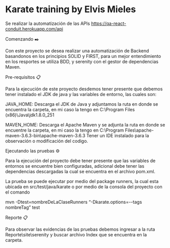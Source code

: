 # Karate training by Elvis Mieles

Se realizar la automatización de las APIs https://qa-react-conduit.herokuapp.com/api

Comenzando ✒️

Con este proyecto se desea realizar una automatización de Backend basandonos en los principios SOLID y FIRST, para un mejor entendimiento en los resportes se utiliza BDD,  y serenity con el gestor de dependencias Maven.

Pre-requisitos 📋

Para la ejecución de este proyecto desdemos tener presente que debemos tener instalado el JDK de java y las variables de entorno, las cuales son:

JAVA_HOME: Descarga el JDK de Java y adjuntamos la ruta en donde se encuentra la carpeta, en mi caso la tengo en C:\Program Files (x86)\Java\jdk1.8.0_251

MAVEN_HOME: Descarga el Apache Maven y se adjunta la ruta en donde se encuentre la carpeta, en mi caso la tengo en C:\Program Files\apache-maven-3.6.3-bin\apache-maven-3.6.3
Tener un IDE instalado para la observación o modificación del codigo.

Ejecutando las pruebas ⚙️

Para la ejecución del proyecto debe tener presente que las variables de entornos se encuentre bien configuradas, adicional debe tener las dependencias descargadas la cual se encuentra en el archivo pom.xml.

La prueba se puede ejecutar por medio del package runners, la cual esta ubicada en src/test/java/karate  o por medio de la consola del proyecto con el comando

mvn -Dtest=nombreDeLaClaseRunners “-Dkarate.options=--tags nombreTag” test
   
Reporte 📋

Para observar las evidencias de las pruebas debemos ingresar a la ruta Reporte\site\serenity y buscar archivo Index que se encuentra en la carpeta.



